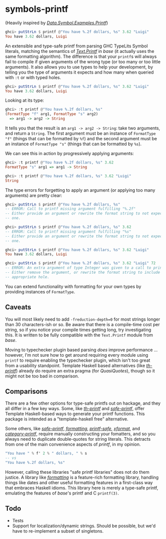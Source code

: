 # symbols-printf

(Heavily inspired by *[Data.Symbol.Examples.Printf][symbols]*)

[symbols]: https://hackage.haskell.org/package/symbols-0.3.0.0/docs/Data-Symbol-Examples-Printf.html

```haskell
ghci> putStrLn $ printf @"You have %.2f dollars, %s" 3.62 "Luigi"
You have 3.62 dollars, Luigi
```

An extensible and type-safe printf from parsing GHC TypeLits Symbol literals,
matching the semantics of *[Text.Printf][]* in *base* (it actually uses the
same formatting algorithm).  The difference is that your `printf`s will always
fail to compile if given arguments of the wrong type (or too many or too little
arguments).  It also allows you to use types to help your development, by
telling you the type of arguments it expects and how many when queried with
`:t` or with typed holes.

[Text.Printf]: https://hackage.haskell.org/package/base/docs/Text-Printf.html

```haskell
ghci> putStrLn $ printf @"You have %.2f dollars, %s" 3.62 "Luigi"
You have 3.62 dollars, Luigi
```

Looking at its type:

```haskell
ghci> :t printf @"You have %.2f dollars, %s"
(FormatType "f" arg1, FormatType "s" arg2)
  => arg1 -> arg2 -> String
```

It tells you that the result is an `arg1 -> arg2 -> String`: take two
arguments, and return a `String`.  The first argument must be an instance of
`FormatType "f"` (things that can be formatted by `%f`) and the second argument
must be an instance of `FormatType "s"` (things that can be formatted by `%s`).

We can see this in action by progressively applying arguments:

```haskell
ghci> :t printf @"You have %.2f dollars, %s" 3.62
FormatType "s" arg1 => arg1 -> String

ghci> :t printf @"You have %.2f dollars, %s" 3.62 "Luigi"
String
```

The type errors for forgetting to apply an argument (or applying too many
arguments) are pretty clear:

```haskell
ghci> putStrLn $ printf @"You have %.2f dollars, %s"
-- ERROR: Call to printf missing argument fulfilling "%.2f"
-- Either provide an argument or rewrite the format string to not expect
-- one.

ghci> putStrLn $ printf @"You have %.2f dollars, %s" 3.62
-- ERROR: Call to printf missing argument fulfilling "%s"
-- Either provide an argument or rewrite the format string to not expect
-- one.

ghci> putStrLn $ printf @"You have %.2f dollars, %s" 3.62 "Luigi"
You have 3.62 dollars, Luigi

ghci> putStrLn $ printf @"You have %.2f dollars, %s" 3.62 "Luigi" 72
-- ERROR: An extra argument of type Integer was given to a call to printf
-- Either remove the argument, or rewrite the format string to include the
-- appropriate hole.
```

You can extend functionality with formatting for your own types by providing
instances of `FormatType`.

## Caveats

You will most likely need to add `-freduction-depth=0` for most strings longer
than 30 characters-ish or so. Be aware that there is a compile-time cost per
string, so if you notice your compile times getting long, try investigating
this. It is written to be fully compatible with the `Text.Printf` module from
*base*.

Moving to typechecker plugin based parsing *does* improve performance ...
however, I'm not sure how to get around requiring every module using `printf`
to require enabling the typechecker plugin, which isn't too great from a
usability standpoint.  Template Haskell based alternatives (like
*[th-printf][]*) already do require an extra pragma (for *QuasiQuotes*), though
so it might not be too bad in comparison.

## Comparisons

There are a few other options for type-safe printfs out on hackage, and they
all differ in a few key ways.  Some, like *[th-printf][]* and
*[safe-printf][]*, offer Template Haskell-based ways to generate your printf
functions.  This package is intended as a "template-haskell free" alternative.

Some others, like *[safe-printf][]*, *[formatting][]*, *[printf-safe][]*,
*[xformat][]*, and *[category-printf][]*, require manually constructing your
fomatters, and so you always need to duplicate double-quotes for string
literals.  This detracts from one of the main convenience aspects of *printf*,
in my opinion.

```haskell
"You have " % f' 2 % " dollars, " % s
-- vs
"You have %.2f dollars, %s"
```

However, calling these libraries "safe printf libraries" does not do them
justice.  A library like *[formatting][]* is a feature-rich formatting library,
handling things like dates and other useful formatting features in a
first-class way that embraces Haskell idioms.  This library here is merely a
type-safe printf, emulating the features of *base*'s printf and C `printf(3)`.

[th-printf]: https://hackage.haskell.org/package/th-printf
[safe-printf]: https://hackage.haskell.org/package/safe-printf
[formatting]: https://hackage.haskell.org/package/formatting
[printf-safe]: https://hackage.haskell.org/package/printf-safe
[xformat]: https://hackage.haskell.org/package/xformat
[category-printf]: https://hackage.haskell.org/package/category-printf

## Todo

*   Tests
*   Support for localization/dynamic strings.  Should be possible, but we'd
    have to re-implement a subset of singletons.
